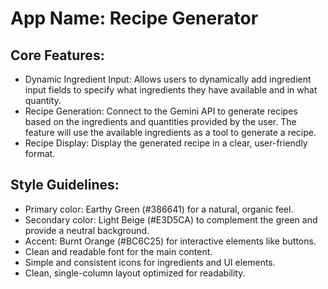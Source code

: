 # **App Name**: Recipe Generator

## Core Features:

- Dynamic Ingredient Input: Allows users to dynamically add ingredient input fields to specify what ingredients they have available and in what quantity.
- Recipe Generation: Connect to the Gemini API to generate recipes based on the ingredients and quantities provided by the user. The feature will use the available ingredients as a tool to generate a recipe.
- Recipe Display: Display the generated recipe in a clear, user-friendly format.

## Style Guidelines:

- Primary color: Earthy Green (#386641) for a natural, organic feel.
- Secondary color: Light Beige (#E3D5CA) to complement the green and provide a neutral background.
- Accent: Burnt Orange (#BC6C25) for interactive elements like buttons.
- Clean and readable font for the main content.
- Simple and consistent icons for ingredients and UI elements.
- Clean, single-column layout optimized for readability.